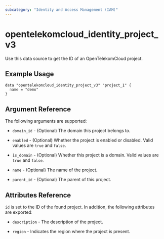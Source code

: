 ```yaml
---
subcategory: "Identity and Access Management (IAM)"
---
```


# opentelekomcloud_identity_project_v3

Use this data source to get the ID of an OpenTelekomCloud project.

## Example Usage

```hcl
data "opentelekomcloud_identity_project_v3" "project_1" {
  name = "demo"
}
```

## Argument Reference

The following arguments are supported:

* `domain_id` - (Optional) The domain this project belongs to.

* `enabled` - (Optional) Whether the project is enabled or disabled. Valid values are `true` and `false`.

* `is_domain` - (Optional) Whether this project is a domain. Valid values are `true` and `false`.

* `name` - (Optional) The name of the project.

* `parent_id` - (Optional) The parent of this project.

## Attributes Reference

`id` is set to the ID of the found project. In addition, the following attributes are exported:

* `description` - The description of the project.

* `region` - Indicates the region where the project is present.
